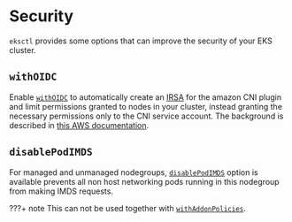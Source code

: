 # Security

`eksctl` provides some options that can improve the security of your EKS cluster.

## `withOIDC`

Enable [`withOIDC`](/usage/schema/#iam-withOIDC) to automatically create an [IRSA](/usage/iamserviceaccounts/) for the amazon CNI plugin and
limit permissions granted to nodes in your cluster, instead granting the necessary permissions
only to the CNI service account. The background is described in [this AWS
documentation](https://docs.aws.amazon.com/eks/latest/userguide/iam-roles-for-service-accounts-cni-walkthrough.html).

## `disablePodIMDS`

For managed and unmanaged nodegroups, [`disablePodIMDS`](/usage/schema/#nodeGroups-disablePodIMDS) option is available prevents all
non host networking pods running in this nodegroup from making IMDS requests.

???+ note
    This can not be used together with [`withAddonPolicies`](/usage/iam-policies/).

